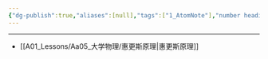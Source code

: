 ```yaml
---
{"dg-publish":true,"aliases":[null],"tags":["1_AtomNote"],"number headings":"auto, first-level 1, max 6, A.1.","Created-Date":"2023-05-11 11:05:07","Modified-Date":"2024-04-18 11:53:29","permalink":"/A01_Lessons/Aa05_大学物理/惠更斯-菲涅耳原理/","dgPassFrontmatter":true}
---
```







---
- [[A01_Lessons/Aa05_大学物理/惠更斯原理\|惠更斯原理]]


